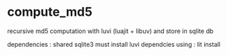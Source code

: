 # compute_md5
recursive md5 computation with luvi (luajit + libuv) and store in sqlite db

dependencies : shared sqlite3 
must install luvi dependcies using : lit install
